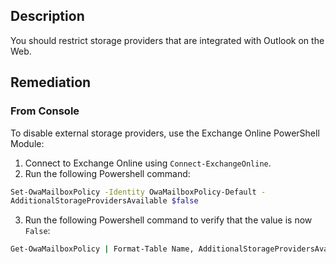 ## Description

You should restrict storage providers that are integrated with Outlook on the Web.

## Remediation

### From Console

To disable external storage providers, use the Exchange Online PowerShell Module:

1. Connect to Exchange Online using `Connect-ExchangeOnline`.
2. Run the following Powershell command:

```bash
Set-OwaMailboxPolicy -Identity OwaMailboxPolicy-Default -
AdditionalStorageProvidersAvailable $false
```

3. Run the following Powershell command to verify that the value is now `False`:

```bash
Get-OwaMailboxPolicy | Format-Table Name, AdditionalStorageProvidersAvailable
```
